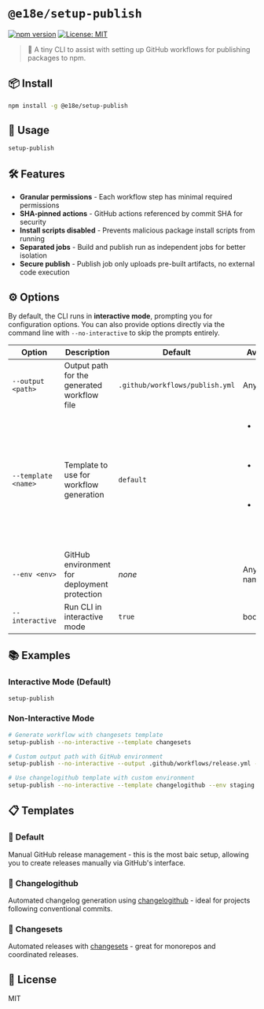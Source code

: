 # `@e18e/setup-publish`

[![npm version](https://img.shields.io/npm/v/@e18e/setup-publish.svg)](https://www.npmjs.com/package/@e18e/setup-publish)
[![License: MIT](https://img.shields.io/badge/License-MIT-yellow.svg)](https://opensource.org/licenses/MIT)

> 🚀 A tiny CLI to assist with setting up GitHub workflows for publishing packages to npm.

## 📦 Install

```bash
npm install -g @e18e/setup-publish
```

## 🚀 Usage

```bash
setup-publish
```

## 🛠️ Features

- **Granular permissions** - Each workflow step has minimal required permissions
- **SHA-pinned actions** - GitHub actions referenced by commit SHA for security
- **Install scripts disabled** - Prevents malicious package install scripts from running
- **Separated jobs** - Build and publish run as independent jobs for better isolation
- **Secure publish** - Publish job only uploads pre-built artifacts, no external code execution

## ⚙️ Options

By default, the CLI runs in **interactive mode**, prompting you for configuration options. You can also provide options directly via the command line with `--no-interactive` to skip the prompts entirely.

| Option | Description | Default | Available Values |
|--------|-------------|---------|------------------|
| `--output <path>` | Output path for the generated workflow file | `.github/workflows/publish.yml` | Any valid file path |
| `--template <name>` | Template to use for workflow generation | `default` | <ul><li>`default` - Manual GitHub release management</li><li>`changelogithub` - Automated changelog with changelogithub</li><li>`changesets` - Automated releases with changesets</li></ul> |
| `--env <env>` | GitHub environment for deployment protection | _none_ | Any environment name |
| `--interactive` | Run CLI in interactive mode | `true` | boolean |

## 📚 Examples

### Interactive Mode (Default)

```bash
setup-publish
```

### Non-Interactive Mode

```bash
# Generate workflow with changesets template
setup-publish --no-interactive --template changesets

# Custom output path with GitHub environment
setup-publish --no-interactive --output .github/workflows/release.yml --env production

# Use changelogithub template with custom environment
setup-publish --no-interactive --template changelogithub --env staging
```

## 📋 Templates

### 🎯 **Default**

Manual GitHub release management - this is the most baic setup, allowing you to create releases manually via GitHub's interface.

### 📝 **Changelogithub**

Automated changelog generation using [changelogithub](https://github.com/antfu/changelogithub) - ideal for projects following conventional commits.

### 🔄 **Changesets**

Automated releases with [changesets](https://github.com/changesets/changesets) - great for monorepos and coordinated releases.

## 📄 License

MIT
